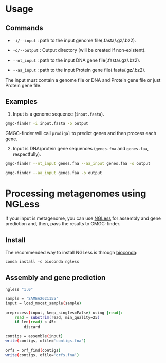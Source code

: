 # Usage

## Commands

* `-i/--input` : path to the input genome file(.fasta/.gz/.bz2).

* `-o/--output` : Output directory (will be created if non-existent).

* `--nt_input` : path to the input DNA gene file(.fasta/.gz/.bz2).

* `--aa_input` : path to the input Protein gene file(.fasta/.gz/.bz2).

The input must contain a genome file or DNA and Protein gene file or just Protein gene file.

## Examples

1. Input is a genome sequence (`input.fasta`).

```bash
gmgc-finder -i input.fasta -o output
```

GMGC-finder will call `prodigal` to predict genes and then process each gene.

2. Input is DNA/protein gene sequences (`genes.fna` and `genes.faa`,
   respectfully).

```bash
gmgc-finder --nt_input genes.fna --aa_input genes.faa -o output
```
```bash
gmgc-finder --aa_input genes.faa -o output
```
# Processing metagenomes using NGLess

If your input is metagenome, you can use
[NGLess](https://github.com/ngless-toolkit/ngless) for assembly and gene
prediction and, then, pass the results to GMGC-finder.


## Install

The recommended way to install NGLess is through [bioconda](http://bioconda.github.io/):

```
conda install -c bioconda ngless 
```

## Assembly and gene prediction

```bash
ngless "1.0"

sample = 'SAMEA2621155'
input = load_mocat_sample(sample)

preprocess(input, keep_singles=False) using |read|:
    read = substrim(read, min_quality=25)
    if len(read) < 45:
        discard

contigs = assemble(input)
write(contigs, ofile='contigs.fna')

orfs = orf_find(contigs)
write(contigs, ofile='orfs.fna')
```

